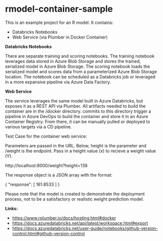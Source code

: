 # rmodel-container-sample

This is an example project for an R model.  It contains:
- Databricks Notebooks
- Web Service (via Plumber in Docker Container)

**Databricks Notebooks**

There are separate training and scoring notebooks.  The training notebook leverages data stored in Azure Blob Storage and stores the trained, serialized model in Azure Blob Storage.  The scoring notebook loads the serialized model and scores data from a parameterized Azure Blob Storage location.  The notebook can be scheduled as a Databricks job or leveraged in a more expansive pipeline via Azure Data Factory.

**Web Service**

The service leverages the same model built in Azure Databricks, but exposes it as a REST API via Plumber.  All artifacts needed to build the container are in the /docker directory.  commits to this directory trigger a pipeline in Azure DevOps to build the container and store it in an Azure Container Registry.  From there, it can be manually pulled or deployed to various targets via a CD pipeline.

Test Case for the container web service:

Parameters are passed in the URL.  Below, height is the parameter and /weight is the endpoint.  Pass in a height value (x) to recieve a weight value (Y).

http://localhost:8000/weight?height=138

The response object is a JSON array with the format:

{
    "response": [
        161.8533
    ]
}

Please note that the model is created to demonstrate the deployment process, not to be a satisfactory or realistic weight prediction model.

**Links:**
- https://www.rplumber.io/docs/hosting.html#docker
- https://docs.azuredatabricks.net/api/latest/workspace.html#export
- https://docs.azuredatabricks.net/user-guide/notebooks/github-version-control.html#github-version-control



